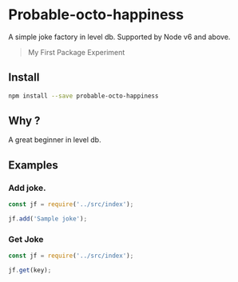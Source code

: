 # Probable-octo-happiness

A simple joke factory in level db. Supported by Node v6 and above.

> My First Package Experiment

## Install
```bash
npm install --save probable-octo-happiness
```
## Why ?

A great beginner in level db.

## Examples

### Add joke.
```js
const jf = require('../src/index');

jf.add('Sample joke'); 
```


### Get Joke

```js
const jf = require('../src/index');

jf.get(key);
```

